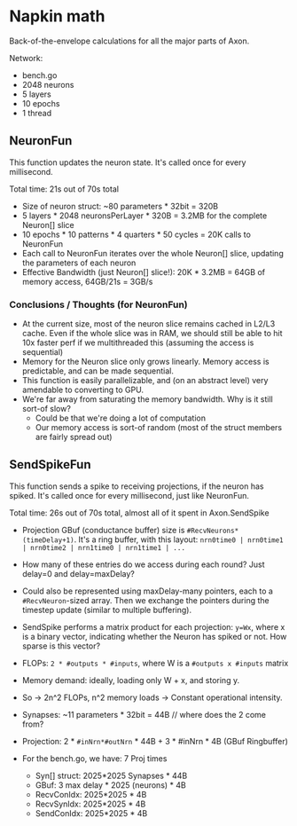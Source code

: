 # Napkin math

Back-of-the-envelope calculations for all the major parts of Axon.

Network:
- bench.go
- 2048 neurons
- 5 layers
- 10 epochs
- 1 thread

## NeuronFun
This function updates the neuron state.
It's called once for every millisecond.

Total time:  21s out of 70s total

- Size of neuron struct: ~80 parameters * 32bit = 320B
- 5 layers * 2048 neuronsPerLayer * 320B = 3.2MB for the complete Neuron[] slice
- 10 epochs * 10 patterns * 4 quarters * 50 cycles = 20K calls to NeuronFun
- Each call to NeuronFun iterates over the whole Neuron[] slice, updating the parameters of each neuron
- Effective Bandwidth (just Neuron[] slice!): 20K * 3.2MB = 64GB of memory access, 64GB/21s = 3GB/s

### Conclusions / Thoughts (for NeuronFun)
- At the current size, most of the neuron slice remains cached in L2/L3 cache. Even if the whole slice was in RAM, we should still be able to hit 10x faster perf if we multithreaded this (assuming the access is sequential)
- Memory for the Neuron slice only grows linearly. Memory access is predictable, and can be made sequential.
- This function is easily parallelizable, and (on an abstract level) very amendable to converting to GPU.
- We're far away from saturating the memory bandwidth. Why is it still sort-of slow?
  - Could be that we're doing a lot of computation
  - Our memory access is sort-of random (most of the struct members are fairly spread out)

## SendSpikeFun
This function sends a spike to receiving projections, if the neuron has spiked.
It's called once for every millisecond, just like NeuronFun.

Total time: 26s out of 70s total, almost all of it spent in Axon.SendSpike

- Projection GBuf (conductance buffer) size is `#RecvNeurons*(timeDelay+1)`. It's a ring buffer, with this layout: `nrn0time0 | nrn0time1 | nrn0time2 | nrn1time0 | nrn1time1 | ...`
- How many of these entries do we access during each round? Just delay=0 and delay=maxDelay?
- Could also be represented using maxDelay-many pointers, each to a `#RecvNeuron`-sized array. Then we exchange the pointers during the timestep update (similar to multiple buffering).
- SendSpike performs a matrix product for each projection: `y=Wx`, where x is a binary vector, indicating whether the Neuron has spiked or not. How sparse is this vector?
- FLOPs: `2 * #outputs * #inputs`, where W is a `#outputs x #inputs` matrix
- Memory demand: ideally, loading only W + x, and storing y.
- So -> 2n^2 FLOPs, n^2 memory loads -> Constant operational intensity.

- Synapses: ~11 parameters * 32bit = 44B
// where does the 2 come from?
- Projection: 2 * `#inNrn*#outNrn` * 44B + 3 * #inNrn * 4B (GBuf Ringbuffer)
- For the bench.go, we have: 7 Proj times
	- Syn[] struct: 2025*2025 Synapses * 44B
	- GBuf: 3 max delay * 2025 (neurons) * 4B
	- RecvConIdx: 2025*2025 * 4B
	- RecvSynIdx: 2025*2025 * 4B
	- SendConIdx: 2025*2025 * 4B


